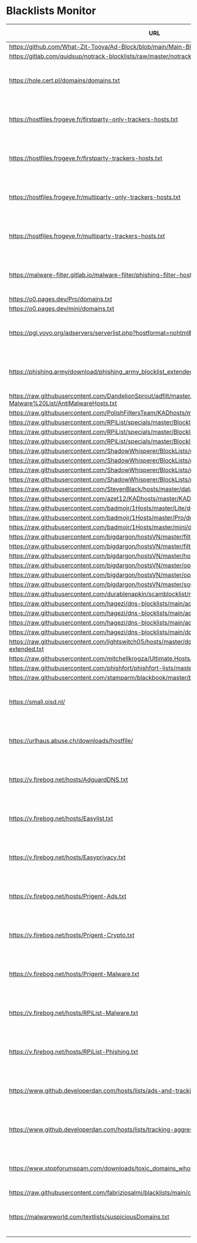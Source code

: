 # Blacklists Monitor

| URL | Last Modified |
| --- | ------------- |
| https://github.com/What-Zit-Tooya/Ad-Block/blob/main/Main-Blocklist/Ad-Block-HOSTS.txt | N/A |
| https://gitlab.com/quidsup/notrack-blocklists/raw/master/notrack-blocklist.txt | N/A |
| https://hole.cert.pl/domains/domains.txt | Mon, 11 Sep 2023 07:39:04 GMT |
| https://hostfiles.frogeye.fr/firstparty-only-trackers-hosts.txt | Sun, 10 Sep 2023 22:14:57 GMT |
| https://hostfiles.frogeye.fr/firstparty-trackers-hosts.txt | Sun, 10 Sep 2023 22:14:51 GMT |
| https://hostfiles.frogeye.fr/multiparty-only-trackers-hosts.txt | Sun, 10 Sep 2023 22:15:30 GMT |
| https://hostfiles.frogeye.fr/multiparty-trackers-hosts.txt | Sun, 10 Sep 2023 22:15:25 GMT |
| https://malware-filter.gitlab.io/malware-filter/phishing-filter-hosts.txt | Mon, 11 Sep 2023 00:30:26 GMT |
| https://o0.pages.dev/Pro/domains.txt | N/A |
| https://o0.pages.dev/mini/domains.txt | N/A |
| https://pgl.yoyo.org/adservers/serverlist.php?hostformat=nohtml&showintro=0&mimetype=plaintext | Tue, 05 Sep 2023 09:15:50 GMT |
| https://phishing.army/download/phishing_army_blocklist_extended.txt | Mon, 11 Sep 2023 04:51:23 GMT |
| https://raw.githubusercontent.com/DandelionSprout/adfilt/master/Alternate%20versions%20Anti-Malware%20List/AntiMalwareHosts.txt | N/A |
| https://raw.githubusercontent.com/PolishFiltersTeam/KADhosts/master/KADhosts.txt | N/A |
| https://raw.githubusercontent.com/RPiList/specials/master/Blocklisten/Phishing-Angriffe | N/A |
| https://raw.githubusercontent.com/RPiList/specials/master/Blocklisten/easylist | N/A |
| https://raw.githubusercontent.com/RPiList/specials/master/Blocklisten/malware | N/A |
| https://raw.githubusercontent.com/ShadowWhisperer/BlockLists/master/Lists/Ads | N/A |
| https://raw.githubusercontent.com/ShadowWhisperer/BlockLists/master/Lists/Malware | N/A |
| https://raw.githubusercontent.com/ShadowWhisperer/BlockLists/master/Lists/Scam | N/A |
| https://raw.githubusercontent.com/ShadowWhisperer/BlockLists/master/Lists/Tracking | N/A |
| https://raw.githubusercontent.com/StevenBlack/hosts/master/data/StevenBlack/hosts | N/A |
| https://raw.githubusercontent.com/azet12/KADhosts/master/KADhosts.txt | N/A |
| https://raw.githubusercontent.com/badmojr/1Hosts/master/Lite/domains.txt | N/A |
| https://raw.githubusercontent.com/badmojr/1Hosts/master/Pro/domains.txt | N/A |
| https://raw.githubusercontent.com/badmojr/1Hosts/master/mini/domains.txt | N/A |
| https://raw.githubusercontent.com/bigdargon/hostsVN/master/filters/adservers-all.txt | N/A |
| https://raw.githubusercontent.com/bigdargon/hostsVN/master/filters/adservers.txt | N/A |
| https://raw.githubusercontent.com/bigdargon/hostsVN/master/hosts | N/A |
| https://raw.githubusercontent.com/bigdargon/hostsVN/master/option/domain.txt | N/A |
| https://raw.githubusercontent.com/bigdargon/hostsVN/master/option/hosts-iOS | N/A |
| https://raw.githubusercontent.com/bigdargon/hostsVN/master/source/hosts.txt | N/A |
| https://raw.githubusercontent.com/durablenapkin/scamblocklist/master/hosts.txt | N/A |
| https://raw.githubusercontent.com/hagezi/dns-blocklists/main/adblock/anti.piracy.txt | N/A |
| https://raw.githubusercontent.com/hagezi/dns-blocklists/main/adblock/fake.txt | N/A |
| https://raw.githubusercontent.com/hagezi/dns-blocklists/main/adblock/gambling.txt | N/A |
| https://raw.githubusercontent.com/hagezi/dns-blocklists/main/domains/ultimate.txt | N/A |
| https://raw.githubusercontent.com/lightswitch05/hosts/master/docs/lists/tracking-aggressive-extended.txt | N/A |
| https://raw.githubusercontent.com/mitchellkrogza/Ultimate.Hosts.Blacklist/master/domains/domains2.list | N/A |
| https://raw.githubusercontent.com/phishfort/phishfort-lists/master/blacklists/domains.json | N/A |
| https://raw.githubusercontent.com/stamparm/blackbook/master/blackbook.txt | N/A |
| https://small.oisd.nl/ | Sun, 10 Sep 2023 15:26:39 GMT |
| https://urlhaus.abuse.ch/downloads/hostfile/ | Mon, 11 Sep 2023 07:35:03 GMT |
| https://v.firebog.net/hosts/AdguardDNS.txt | Fri, 08 Sep 2023 13:35:48 GMT |
| https://v.firebog.net/hosts/Easylist.txt | Fri, 08 Sep 2023 13:31:04 GMT |
| https://v.firebog.net/hosts/Easyprivacy.txt | Fri, 08 Sep 2023 13:31:05 GMT |
| https://v.firebog.net/hosts/Prigent-Ads.txt | Thu, 07 Sep 2023 19:21:29 GMT |
| https://v.firebog.net/hosts/Prigent-Crypto.txt | Thu, 07 Sep 2023 19:21:29 GMT |
| https://v.firebog.net/hosts/Prigent-Malware.txt | Thu, 07 Sep 2023 19:21:29 GMT |
| https://v.firebog.net/hosts/RPiList-Malware.txt | Fri, 08 Sep 2023 14:00:03 GMT |
| https://v.firebog.net/hosts/RPiList-Phishing.txt | Thu, 07 Sep 2023 19:21:29 GMT |
| https://www.github.developerdan.com/hosts/lists/ads-and-tracking-extended.txt | Mon, 11 Sep 2023 01:05:58 GMT |
| https://www.github.developerdan.com/hosts/lists/tracking-aggressive-extended.txt | Mon, 11 Sep 2023 01:05:58 GMT |
| https://www.stopforumspam.com/downloads/toxic_domains_whole.txt | Mon, 11 Sep 2023 07:00:04 GMT |
| https://raw.githubusercontent.com/fabriziosalmi/blacklists/main/custom/streaming.txt | N/A |
| https://malwareworld.com/textlists/suspiciousDomains.txt | Mon, 11 Sep 2023 06:05:41 GMT |
